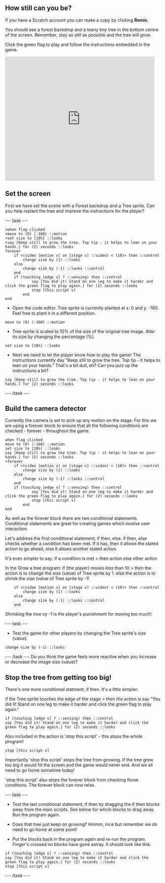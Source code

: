 ## How still can you be?

If you have a Scratch account you can make a copy by clicking **Remix**.

You should see a forest backdrop and a teeny tiny tree in the bottom centre of the screen. Remember, stay as still as possible and the tree will grow.

Click the green flag to play and follow the instructions embedded in the game.

<div>
<iframe src="https://scratch.mit.edu/projects/396479175/embed" allowtransparency="true" width="485" height="402" frameborder="0" scrolling="no" allowfullscreen></iframe>
</div>

## Set the screen

First we have set the scene with a Forest backdrop and a Tree sprite. Can you help replant the tree and improve the instructions for the player?

--- task ---

```blocks3
+when flag clicked
+move to (0) (-160) ::motion
+set size to [10%] ::looks
+say [Keep still to grow the tree. Top tip - it helps to lean on your hands.] for (2) seconds ::looks
forever
	if <(video [motion v] on [stage v] ::video) < (10)> then ::control 
		change size by (1) ::looks
	else 
		change size by (-1) ::looks ::control
	end
	if (touching [edge v] ? ::sensing) then ::control
			say [You did it! Stand on one leg to make it harder and click the green flag to play again.] for (2) seconds ::looks
			stop [this script v]
		end
end
```
+ Open the code editor. Tree sprite is currently planted at x: 0 and y: -160. Feel free to plant it in a different position. 

```blocks3
move to (0) (-160) ::motion
```
+ Tree sprite is scaled to 10% of the size of the original tree image. Alter its size by changing the percentage (%).

```blocks3
set size to [10%] ::looks
```
+ Next we need to let the player know how to play the game! The instructions currently day "Keep still to grow the tree. Top tip - it helps to lean on your hands." That's a bit dull, eh? Can you jazz up the instructions a bit?

```blocks3
say [Keep still to grow the tree. Top tip - it helps to lean on your hands.] for (2) seconds ::looks
```
--- /task ---

## Build the camera detector

Currently the camera is set to pick up any motion on the stage. For this we are using a forever block to ensure that all the following conditions are checked - forever - throughout the game.

```blocks3
when flag clicked
move to (0) (-160) ::motion
set size to [10%] ::looks
say [Keep still to grow the tree. Top tip - it helps to lean on your hands.] for (2) seconds ::looks
+forever
	if <(video [motion v] on [stage v] ::video) < (10)> then ::control 
		change size by (1) ::looks
	else 
		change size by (-1) ::looks ::control
	end
	if (touching [edge v] ? ::sensing) then ::control
			say [You did it! Stand on one leg to make it harder and click the green flag to play again.] for (2) seconds ::looks
			stop [this script v]
		end
end

```
As well as the forever block there are two conditional statements. Conditional statements are great for creating games which involve user interaction.

Let's address the first conditional statement; if then, else.
if then, else checks whether a condition has been met. If it has, then it allows the stated action to go ahead, else it allows another stated action. 

It's even simpler to say:
if a condition is met > then action
else other action

In the Grow a tree program:
if (the player) moves less than 10 > then the action is to change the size (value) of Tree sprite by 1.
else the action is to shrink the size (value of Tree sprite by -1! 

```blocks3
	if <(video [motion v] on [stage v] ::video) < (10)> then ::control 
		change size by (1) ::looks
	else 
		change size by (-1) ::looks ::control
	end
```
Shrinking the tree vy -1 is the player's punishment for moving too much!.

--- task ---
+ Test the game for other players by changing the Tree sprite's size (value).
```blocks3
change size by (-1) ::looks
```
--- /task ---
Do you think the game feels more reactive when you increase or decrease the image size (value)?

## Stop the tree from getting too big!
There's one more conditional statment; if then. It's a little simpler:

if the Tree sprite touches the edge of the stage > then the action is say "You did it! Stand on one leg to make it harder and click the green flag to play again." 
```blocks3
if (touching [edge v] ? ::sensing) then ::control
say [You did it! Stand on one leg to make it harder and click the green flag to play again.] for (2) seconds ::looks
```
Also included in the action is 'stop this script' - this stops the whole program!
```blocks3
stop [this script v]
```
Importantly 'stop this script' stops the tree from growing. If the tree grew too big it would fill the screen and the game would never end. And we all need to go home sometime today!

'stop this script' also stops the forever block from checking those conditions. The forever block can now relax.

--- task ---
+ Test the last conditional statement; if then by dragging the if then blocks away from the main scripts. See below for whcih blocks to drag away. Run the program again.

+ Does that tree just keep on growing? Hmmm, nice but remember we do need to go home at some point!

+ Put the blocks back in the program again and re-run the program. Finger's crossed no blocks have gone astray. It should look like this:
```blocks3
if (touching [edge v] ? ::sensing) then ::control
say [You did it! Stand on one leg to make it harder and click the green flag to play again.] for (2) seconds ::looks
stop [this script v]
```
--- /task ---
